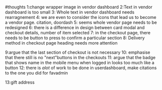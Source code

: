 #thoughts
1:change wrapper image in vendor dashboard
2:Text in vendor dashboard is too small
3: Whole text in vendor dashboard needs rearragnement
4: we are even to consider the icons that lead us to become a vendor page. citation, doordash
5: seems whole vendor page needs to be redesigned
6: there is a difference in design between card modal and checkout details, number of item selected
7: in the checkout page, there needs to be button to press to confirm a particular section
8: Delivery method in checkout page heading needs more attention

9:argue that the last section of checkout is not necessary
10: emphasise that there still is no "next"buttons in the checkouts
11: argue that the badge that shows name in the mobile menu when logged in looks too much like a button
12: there is _alot_ of work to be done in userdashboard, make citations to the one you did for favadmin

13:gift address
